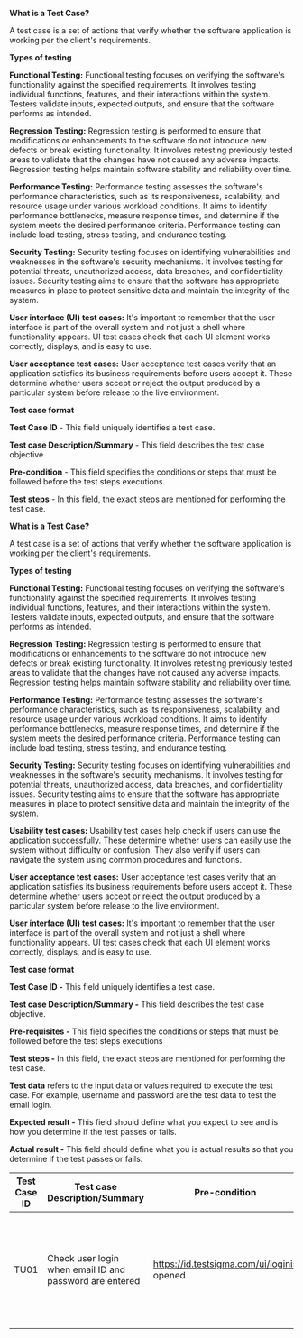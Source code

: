 **What is a Test Case?**

A test case is a set of actions that verify whether the software application is working per the client's requirements.

**Types of testing**

**Functional Testing:** Functional testing focuses on verifying the software's functionality against the specified requirements. It involves testing individual functions, features, and their interactions within the system. Testers validate inputs, expected outputs, and ensure that the software performs as intended.

**Regression Testing:** Regression testing is performed to ensure that modifications or enhancements to the software do not introduce new defects or break existing functionality. It involves retesting previously tested areas to validate that the changes have not caused any adverse impacts. Regression testing helps maintain software stability and reliability over time.

**Performance Testing:** Performance testing assesses the software's performance characteristics, such as its responsiveness, scalability, and resource usage under various workload conditions. It aims to identify performance bottlenecks, measure response times, and determine if the system meets the desired performance criteria. Performance testing can include load testing, stress testing, and endurance testing.

**Security Testing:** Security testing focuses on identifying vulnerabilities and weaknesses in the software's security mechanisms. It involves testing for potential threats, unauthorized access, data breaches, and confidentiality issues. Security testing aims to ensure that the software has appropriate measures in place to protect sensitive data and maintain the integrity of the system.

**User interface (UI) test cases:** It's important to remember that the user interface is part of the overall system and not just a shell where functionality appears. UI test cases check that each UI element works correctly, displays, and is easy to use.

**User acceptance test cases:** User acceptance test cases verify that an application satisfies its business requirements before users accept it. These determine whether users accept or reject the output produced by a particular system before release to the live environment.

**Test case format**

**Test Case ID** - This field uniquely identifies a test case.

**Test case Description/Summary** - This field describes the test case objective

**Pre-condition** - This field specifies the conditions or steps that must be followed before the test steps executions.

**Test steps** - In this field, the exact steps are mentioned for performing the test case.

**What is a Test Case?**

A test case is a set of actions that verify whether the software application is working per the client's requirements.

**Types of testing**

**Functional Testing:** Functional testing focuses on verifying the software's functionality against the specified requirements. It involves testing individual functions, features, and their interactions within the system. Testers validate inputs, expected outputs, and ensure that the software performs as intended.

**Regression Testing:** Regression testing is performed to ensure that modifications or enhancements to the software do not introduce new defects or break existing functionality. It involves retesting previously tested areas to validate that the changes have not caused any adverse impacts. Regression testing helps maintain software stability and reliability over time.

**Performance Testing:** Performance testing assesses the software's performance characteristics, such as its responsiveness, scalability, and resource usage under various workload conditions. It aims to identify performance bottlenecks, measure response times, and determine if the system meets the desired performance criteria. Performance testing can include load testing, stress testing, and endurance testing.

**Security Testing:** Security testing focuses on identifying vulnerabilities and weaknesses in the software's security mechanisms. It involves testing for potential threats, unauthorized access, data breaches, and confidentiality issues. Security testing aims to ensure that the software has appropriate measures in place to protect sensitive data and maintain the integrity of the system.

**Usability test cases:** Usability test cases help check if users can use the application successfully. These determine whether users can easily use the system without difficulty or confusion. They also verify if users can navigate the system using common procedures and functions.

**User acceptance test cases:** User acceptance test cases verify that an application satisfies its business requirements before users accept it. These determine whether users accept or reject the output produced by a particular system before release to the live environment.

**User interface (UI) test cases:** It's important to remember that the user interface is part of the overall system and not just a shell where functionality appears. UI test cases check that each UI element works correctly, displays, and is easy to use.

**Test case format**

**Test Case ID -** This field uniquely identifies a test case.

**Test case Description/Summary -** This field describes the test case objective.

**Pre-requisites -** This field specifies the conditions or steps that must be followed before the test steps executions

**Test steps -** In this field, the exact steps are mentioned for performing the test case.

**Test data** refers to the input data or values required to execute the test case. For example, username and password are the test data to test the email login.

**Expected result -** This field should define what you expect to see and is how you determine if the test passes or fails.

**Actual result -** This field should define what you is actual results so that you determine if the test passes or fails.


| Test Case ID | Test case Description/Summary                               | Pre-condition                              | Test steps                                                                      | Test Data                                      | Expected result              | Actual result        |
|--------------|-------------------------------------------------------------|--------------------------------------------|---------------------------------------------------------------------------------|------------------------------------------------|------------------------------|----------------------|
| TU01         | Check user  login when  email ID and  password are  entered | https://id.testsigma.com/ui/loginis opened | 1.Enter email ID 2. Enter password 3. Click submit User should be able to login | Email – sample@gmail.com Password – Sample@123 | User should be able to login | Login was successful |
